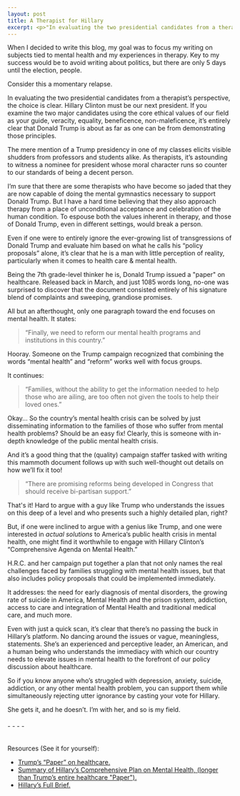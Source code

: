 ```yaml
---
layout: post
title: A Therapist for Hillary
excerpt: <p>"In evaluating the two presidential candidates from a therapist’s perspective, the choice is clear. Hillary Clinton must be our next president."</p>
---
```


When I decided to write this blog, my goal was to focus my writing on subjects tied to mental health and my experiences in therapy. Key to my success would be to avoid writing about politics, but there are only 5 days until the election, people.

Consider this a momentary relapse.

In evaluating the two presidential candidates from a therapist’s perspective, the choice is clear. Hillary Clinton must be our next president. If you examine the two major candidates using the core ethical values of our field as your guide, veracity, equality, beneficence, non-maleficence, it’s entirely clear that Donald Trump is about as far as one can be from demonstrating those principles.

The mere mention of a Trump presidency in one of my classes elicits visible shudders from professors and students alike. As therapists, it’s astounding to witness a nominee for president whose moral character runs so counter to our standards of being a decent person.

I’m sure that there are some therapists who have become so jaded that they are now capable of doing the mental gymnastics necessary to support Donald Trump. But I have a hard time believing that they also approach therapy from a place of unconditional acceptance and celebration of the human condition. To espouse both the values inherent in therapy, and those of Donald Trump, even in different settings, would break a person.

Even if one were to entirely ignore the ever-growing list of transgressions of Donald Trump and evaluate him based on what he calls his “policy proposals” alone, it’s clear that he is a man with little perception of reality, particularly when it comes to health care & mental health.

Being the 7th grade-level thinker he is, Donald Trump issued a "paper" on healthcare. Released back in March, and just 1085 words long, no-one was surprised to discover that the document consisted entirely of his signature blend of complaints and sweeping, grandiose promises.

All but an afterthought, only one paragraph toward the end focuses on mental health. It states:

<blockquote>“Finally, we need to reform our mental health programs and institutions in this country.”</blockquote>

Hooray. Someone on the Trump campaign recognized that combining the words “mental health” and “reform” works well with focus groups.

It continues:
<blockquote>“Families, without the ability to get the information needed to help those who are ailing, are too often not given the tools to help their loved ones.”</blockquote>

Okay… So the country’s mental health crisis can be solved by just disseminating information to the families of those who suffer from mental health problems? Should be an easy fix! Clearly, this is someone with in-depth knowledge of the public mental health crisis.

And it’s a good thing that the (quality) campaign staffer tasked with writing this mammoth document follows up with such well-thought out details on how we’ll fix it too!

<blockquote>“There are promising reforms being developed in Congress that should receive bi-partisan support.”</blockquote>

That's it! Hard to argue with a guy like Trump who understands the issues on this deep of a level and who presents such a highly detailed plan, right?

But, if one were inclined to argue with a genius like Trump, and one were interested in <i>actual solutions</i> to America’s public health crisis in mental health, one might find it worthwhile to engage with Hillary Clinton’s “Comprehensive Agenda on Mental Health.”

H.R.C. and her campaign put together a plan that not only names the real challenges faced by families struggling with mental health issues, but that also includes policy proposals that could be implemented immediately.

It addresses: the need for early diagnosis of mental disorders, the growing rate of suicide in America, Mental Health and the prison system, addiction, access to care and integration of Mental Health and traditional medical care, and much more.

Even with just a quick scan, it’s clear that there’s no passing the buck in Hillary’s platform. No dancing around the issues or vague, meaningless, statements. She’s an experienced and perceptive leader, an American, and a human being who understands the immediacy with which our country needs to elevate issues in mental health to the forefront of our policy discussion about healthcare.

So if you know anyone who’s struggled with depression, anxiety, suicide, addiction, or any other mental health problem, you can support them while simultaneously rejecting utter ignorance by casting your vote for Hillary.

She gets it, and he doesn’t. I’m with her, and so is my field.

<h6> - - - - </h6>

Resources (See it for yourself):

- <a href="https://assets.donaldjtrump.com/HCReformPaper.pdf" target="blank"> Trump’s “Paper” on healthcare.</a>
- <a href="https://www.hillaryclinton.com/issues/mental-health/" target="blank"> Summary of Hillary’s Comprehensive Plan on Mental Health, (longer than Trump’s entire healthcare "Paper").</a>
- <a href="https://www.hillaryclinton.com/briefing/factsheets/2016/08/29/hillary-clintons-comprehensive-agenda-on-mental-health/" target="blank"> Hillary’s Full Brief.</a>
